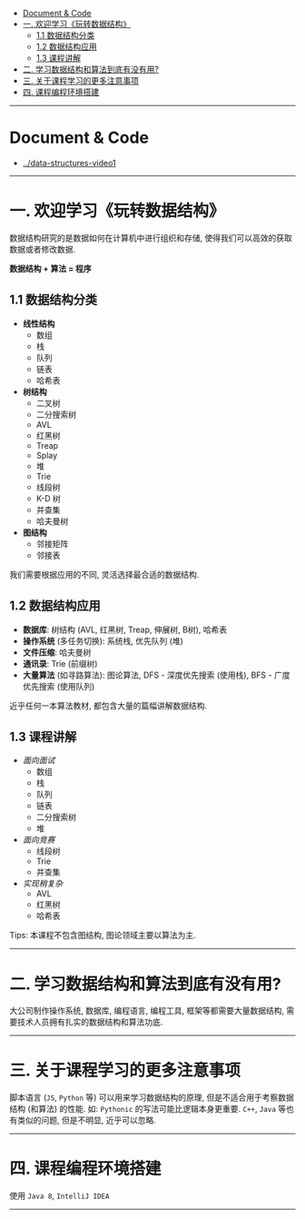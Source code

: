 
- [Document & Code](#document--code)
- [一. 欢迎学习《玩转数据结构》](#一-欢迎学习玩转数据结构)
    - [1.1 数据结构分类](#11-数据结构分类)
    - [1.2 数据结构应用](#12-数据结构应用)
    - [1.3 课程讲解](#13-课程讲解)
- [二. 学习数据结构和算法到底有没有用?](#二-学习数据结构和算法到底有没有用)
- [三. 关于课程学习的更多注意事项](#三-关于课程学习的更多注意事项)
- [四. 课程编程环境搭建](#四-课程编程环境搭建)

---

# Document & Code

- [../data-structures-video1](https://github.com/zozospider/note/blob/master/base/data-structures/data-structures-video1.md)

---

# 一. 欢迎学习《玩转数据结构》

数据结构研究的是数据如何在计算机中进行组织和存储, 使得我们可以高效的获取数据或者修改数据.

__数据结构 + 算法 = 程序__

## 1.1 数据结构分类

- __线性结构__
  - 数组
  - 栈
  - 队列
  - 链表
  - 哈希表
- __树结构__
  - 二叉树
  - 二分搜索树
  - AVL
  - 红黑树
  - Treap
  - Splay
  - 堆
  - Trie
  - 线段树
  - K-D 树
  - 并查集
  - 哈夫曼树
- __图结构__
  - 邻接矩阵
  - 邻接表

我们需要根据应用的不同, 灵活选择最合适的数据结构.

## 1.2 数据结构应用

- __数据库__: 树结构 (AVL, 红黑树, Treap, 伸展树, B树), 哈希表
- __操作系统__ (多任务切换): 系统栈, 优先队列 (堆)
- __文件压缩__: 哈夫曼树
- __通讯录__: Trie (前缀树)
- __大量算法__ (如寻路算法): 图论算法, DFS - 深度优先搜索 (使用栈), BFS - 广度优先搜索 (使用队列)

近乎任何一本算法教材, 都包含大量的篇幅讲解数据结构.

## 1.3 课程讲解

- _面向面试_
  - 数组
  - 栈
  - 队列
  - 链表
  - 二分搜索树
  - 堆
- _面向竞赛_
  - 线段树
  - Trie
  - 并查集
- _实现稍复杂_
  - AVL
  - 红黑树
  - 哈希表

Tips: 本课程不包含图结构, 图论领域主要以算法为主.

---

# 二. 学习数据结构和算法到底有没有用?

大公司制作操作系统, 数据库, 编程语言, 编程工具, 框架等都需要大量数据结构, 需要技术人员拥有扎实的数据结构和算法功底.

---

# 三. 关于课程学习的更多注意事项

脚本语言 (`JS`, `Python` 等) 可以用来学习数据结构的原理, 但是不适合用于考察数据结构 (和算法) 的性能. 如: `Pythonic` 的写法可能比逻辑本身更重要. `C++`, `Java` 等也有类似的问题, 但是不明显, 近乎可以忽略.

---

# 四. 课程编程环境搭建

使用 `Java 8`, `IntelliJ IDEA`

---
